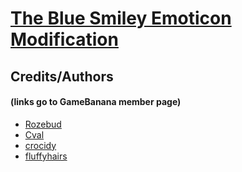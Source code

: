 # [The Blue Smiley Emoticon Modification](https://gamebanana.com/mods/429666)

## Credits/Authors
#### (links go to GameBanana member page)

- [Rozebud](https://gamebanana.com/members/1767623)
- [Cval](https://gamebanana.com/members/1744375)
- [crocidy](https://gamebanana.com/members/1734942)
- [fluffyhairs](https://gamebanana.com/members/1992382)
